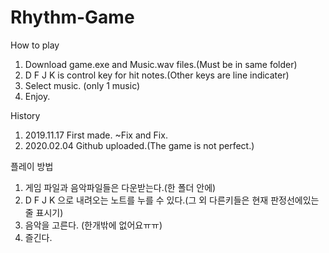 # Rhythm-Game

How to play
1. Download game.exe and Music.wav files.(Must be in same folder)
2. D F J K is control key for hit notes.(Other keys are line indicater)
3. Select music. (only 1 music)
4. Enjoy.

History
1. 2019.11.17 First made. 
          ~Fix and Fix.
2. 2020.02.04 Github uploaded.(The game is not perfect.)


플레이 방법
1. 게임 파일과 음악파일들은 다운받는다.(한 폴더 안에)
2. D F J K 으로 내려오는 노트를 누를 수 있다.(그 외 다른키들은 현재 판정선에있는 줄 표시기)
3. 음악을 고른다. (한개밖에 없어요ㅠㅠ)
4. 즐긴다.
